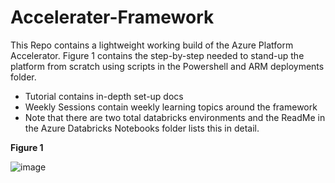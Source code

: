 # Accelerater-Framework

This Repo contains a lightweight working build of the Azure Platform Accelerator. Figure 1 contains the step-by-step needed to stand-up the platform from scratch using scripts in the Powershell and ARM deployments folder. 

* Tutorial contains in-depth set-up docs
* Weekly Sessions contain weekly learning topics around the framework
* Note that there are two total databricks environments and the ReadMe in the Azure Databricks Notebooks folder lists this in detail.


**Figure 1**

![image](https://user-images.githubusercontent.com/84352976/138962752-96518df5-a180-4813-98cf-743a0ccda1d2.png)


